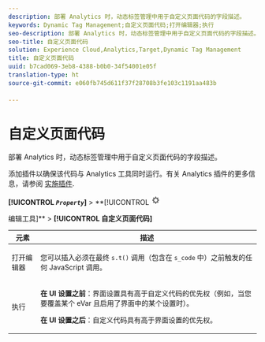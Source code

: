 ```yaml
---
description: 部署 Analytics 时，动态标签管理中用于自定义页面代码的字段描述。
keywords: Dynamic Tag Management;自定义页面代码;打开编辑器;执行
seo-description: 部署 Analytics 时，动态标签管理中用于自定义页面代码的字段描述。
seo-title: 自定义页面代码
solution: Experience Cloud,Analytics,Target,Dynamic Tag Management
title: 自定义页面代码
uuid: b7cad069-3eb8-4388-b0b0-34f54001e05f
translation-type: ht
source-git-commit: e060fb745d611f37f28708b3fe103c1191aa483b

---
```



# 自定义页面代码

部署 Analytics 时，动态标签管理中用于自定义页面代码的字段描述。

添加插件以确保该代码与 Analytics 工具同时运行。有关 Analytics 插件的更多信息，请参阅 [实施插件](../../../implement/js-implementation/plugins/impl-plugins.md#concept_021F5E4A6BD745AE91E85E7138BE930F).

**[!UICONTROL *`Property`*]** &gt; **[!UICONTROL   ![](assets/settings_gear.png)

编辑工具]** &gt; **[!UICONTROL 自定义页面代码]**

<table id="table_A4676A5FEE814DF9A05DA0E56F8B4C6D"> 
 <thead> 
  <tr> 
   <th colname="col1" class="entry"> 元素 </th> 
   <th colname="col2" class="entry"> 描述 </th> 
  </tr> 
 </thead>
 <tbody> 
  <tr> 
   <td colname="col1"> <p>打开编辑器 </p> </td> 
   <td colname="col2"> <p>您可以插入必须在最终 <code>s.t()</code> 调用（包含在 <code>s_code</code> 中）之前触发的任何 JavaScript 调用。 </p> </td> 
  </tr> 
  <tr> 
   <td colname="col1"> <p>执行 </p> </td> 
   <td colname="col2"> <p> <b>在 UI 设置之前</b>：界面设置具有高于自定义代码的优先权（例如，当您要覆盖某个 eVar 且启用了界面中的某个设置时）。 </p> <p> <b>在 UI 设置之后</b>：自定义代码具有高于界面设置的优先权。 </p> </td> 
  </tr> 
 </tbody> 
</table>


